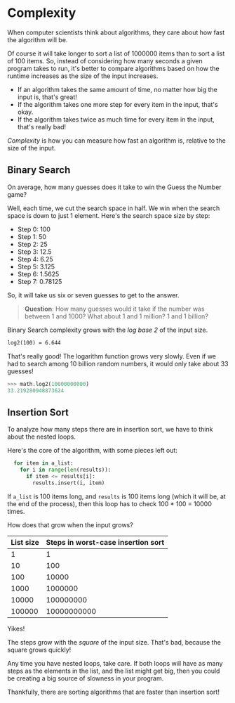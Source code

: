 # Complexity

When computer scientists think about algorithms, they care about how fast the
algorithm will be.

Of course it will take longer to sort a list of 1000000 items than to sort a
list of 100 items. So, instead of considering how many seconds a given program
takes to run, it's better to compare algorithms based on how the runtime
increases as the size of the input increases.

* If an algorithm takes the same amount of time, no matter how big the input is,
that's great!
* If the algorithm takes one more step for every item in the input, that's okay.
* If the algorithm takes twice as much time for every item in the input, that's
  really bad!

_Complexity_ is how you can measure how fast an algorithm is, relative to the
size of the input.

## Binary Search

On average, how many guesses does it take to win the Guess the Number game?

Well, each time, we cut the search space in half. We win when the search space
is down to just 1 element. Here's the search space size by step:

* Step 0: 100
* Step 1: 50
* Step 2: 25
* Step 3: 12.5
* Step 4: 6.25
* Step 5: 3.125
* Step 6: 1.5625
* Step 7: 0.78125

So, it will take us six or seven guesses to get to the answer.

> **Question**: How many guesses would it take if the number was between 1 and
> 1000? What about 1 and 1 million? 1 and 1 billion?

Binary Search complexity grows with the _log base 2_ of the input size.

```txt
log2(100) = 6.644
```

That's really good! The logarithm function grows very slowly. Even if we had to
search among 10 billion random numbers, it would only take about 33 guesses!

```python
>>> math.log2(10000000000)
33.219280948873624
```

## Insertion Sort

To analyze how many steps there are in insertion sort, we have to think about
the nested loops.

Here's the core of the algorithm, with some pieces left out:
```python
  for item in a_list:
    for i in range(len(results)):
      if item <= results[i]:
        results.insert(i, item)
```

If `a_list` is 100 items long, and `results` is 100 items long (which it will
be, at the end of the process), then this loop has to check 100 * 100 = 10000
times.

How does that grow when the input grows?

| List size | Steps in worst-case insertion sort |
|---|---|
| 1 | 1 |
| 10 | 100 |
| 100 | 10000 |
| 1000 | 1000000 |
| 10000 | 100000000 |
| 100000 | 10000000000 |

Yikes!

The steps grow with the _square_ of the input size. That's bad, because the
square grows quickly!

Any time you have nested loops, take care. If both loops will have as many steps
as the elements in the list, and the list might get big, then you could be
creating a big source of slowness in your program.

Thankfully, there are sorting algorithms that are faster than insertion sort!
